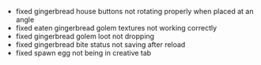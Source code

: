 - fixed gingerbread house buttons not rotating properly when placed at an angle
- fixed eaten gingerbread golem textures not working correctly
- fixed gingerbread golem loot not dropping
- fixed gingerbread bite status not saving after reload
- fixed spawn egg not being in creative tab